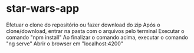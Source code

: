 # star-wars-app
Efetuar o clone do repositório ou fazer download do zip
Após o clone/download, entrar na pasta com o arquivos pelo terminal
Executar o comando "npm install"
Ao finalizar o comando acima, executar o comando "ng serve"
Abrir o browser em "localhost:4200"
